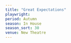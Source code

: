 ```yaml
---
title: "Great Expectations"
playwright: 
period: Autumn
season: In House
season_sort: 30
venue: New Theatre
---
```

